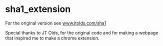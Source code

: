 # sha1_extension

For the original version see www.jtolds.com/sha1

Special thanks to JT Olds, for the original code and for making a webpage that inspired me to make a chrome extension.

